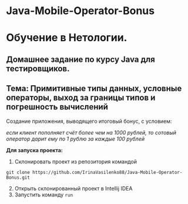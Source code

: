 # Java-Mobile-Operator-Bonus

# Обучение в Нетологии.

## Домашнее задание по курсу Java для тестировщиков.

## Тема: Примитивные типы данных, условные операторы, выход за границы типов и погрешность вычислений

Создание приложения, выводящего итоговый бонус, с условием:

_если клиент пополняет счёт более чем на 1000 рублей, то сотовый оператор дарит ему по 1 рублю за каждые 100 рублей_

**Для запуска проекта:**
1. Склонировать проект из репозитория командой 

```
git clone https://github.com/IrinaVasilenko88/Java-Mobile-Operator-Bonus.git
``` 
2. Открыть склонированный проект в Intellij IDEA
3. Запустить команду ```run```
